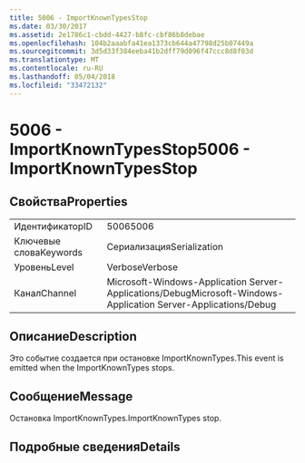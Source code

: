 ```yaml
---
title: 5006 - ImportKnownTypesStop
ms.date: 03/30/2017
ms.assetid: 2e1786c1-cbdd-4427-b8fc-cbf86b8debae
ms.openlocfilehash: 104b2aaabfa41ea1373cb644a47798d25b07449a
ms.sourcegitcommit: 3d5d33f384eeba41b2dff79d096f47ccc8d8f03d
ms.translationtype: MT
ms.contentlocale: ru-RU
ms.lasthandoff: 05/04/2018
ms.locfileid: "33472132"
---
```

# <a name="5006---importknowntypesstop"></a><span data-ttu-id="51b8e-102">5006 - ImportKnownTypesStop</span><span class="sxs-lookup"><span data-stu-id="51b8e-102">5006 - ImportKnownTypesStop</span></span>
## <a name="properties"></a><span data-ttu-id="51b8e-103">Свойства</span><span class="sxs-lookup"><span data-stu-id="51b8e-103">Properties</span></span>  
  
|||  
|-|-|  
|<span data-ttu-id="51b8e-104">Идентификатор</span><span class="sxs-lookup"><span data-stu-id="51b8e-104">ID</span></span>|<span data-ttu-id="51b8e-105">5006</span><span class="sxs-lookup"><span data-stu-id="51b8e-105">5006</span></span>|  
|<span data-ttu-id="51b8e-106">Ключевые слова</span><span class="sxs-lookup"><span data-stu-id="51b8e-106">Keywords</span></span>|<span data-ttu-id="51b8e-107">Сериализация</span><span class="sxs-lookup"><span data-stu-id="51b8e-107">Serialization</span></span>|  
|<span data-ttu-id="51b8e-108">Уровень</span><span class="sxs-lookup"><span data-stu-id="51b8e-108">Level</span></span>|<span data-ttu-id="51b8e-109">Verbose</span><span class="sxs-lookup"><span data-stu-id="51b8e-109">Verbose</span></span>|  
|<span data-ttu-id="51b8e-110">Канал</span><span class="sxs-lookup"><span data-stu-id="51b8e-110">Channel</span></span>|<span data-ttu-id="51b8e-111">Microsoft-Windows-Application Server-Applications/Debug</span><span class="sxs-lookup"><span data-stu-id="51b8e-111">Microsoft-Windows-Application Server-Applications/Debug</span></span>|  
  
## <a name="description"></a><span data-ttu-id="51b8e-112">Описание</span><span class="sxs-lookup"><span data-stu-id="51b8e-112">Description</span></span>  
 <span data-ttu-id="51b8e-113">Это событие создается при остановке ImportKnownTypes.</span><span class="sxs-lookup"><span data-stu-id="51b8e-113">This event is emitted when the ImportKnownTypes stops.</span></span>  
  
## <a name="message"></a><span data-ttu-id="51b8e-114">Сообщение</span><span class="sxs-lookup"><span data-stu-id="51b8e-114">Message</span></span>  
 <span data-ttu-id="51b8e-115">Остановка ImportKnownTypes.</span><span class="sxs-lookup"><span data-stu-id="51b8e-115">ImportKnownTypes stop.</span></span>  
  
## <a name="details"></a><span data-ttu-id="51b8e-116">Подробные сведения</span><span class="sxs-lookup"><span data-stu-id="51b8e-116">Details</span></span>
